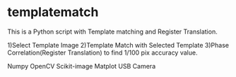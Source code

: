 # templatematch
This is a Python script with Template matching and Register Translation.

1)Select Template Image
2)Template Match with Selected Template
3)Phase Correlation(Register Translation) to find 1/100 pix accuracy value.

<Requirement Module>
Numpy
OpenCV
Scikit-image
Matplot

<Requirement Hardware>
USB Camera
